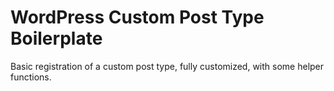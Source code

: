 # WordPress Custom Post Type Boilerplate

Basic registration of a custom post type, fully customized, with some helper functions.
